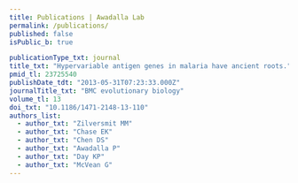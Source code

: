 ```yaml
---
title: Publications | Awadalla Lab
permalink: /publications/
published: false
isPublic_b: true

publicationType_txt: journal
title_txt: "Hypervariable antigen genes in malaria have ancient roots."
pmid_tl: 23725540
publishDate_tdt: "2013-05-31T07:23:33.000Z"
journalTitle_txt: "BMC evolutionary biology"
volume_tl: 13
doi_txt: "10.1186/1471-2148-13-110"
authors_list: 
  - author_txt: "Zilversmit MM"
  - author_txt: "Chase EK"
  - author_txt: "Chen DS"
  - author_txt: "Awadalla P"
  - author_txt: "Day KP"
  - author_txt: "McVean G"
---
```

